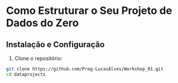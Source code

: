# Como Estruturar o Seu Projeto de Dados do Zero

## Instalação e Configuração

1. Clone o repositório:

```bash
git clone https://github.com/Prog-LucasAlves/Workshop_01.git
cd dataprojects
```
